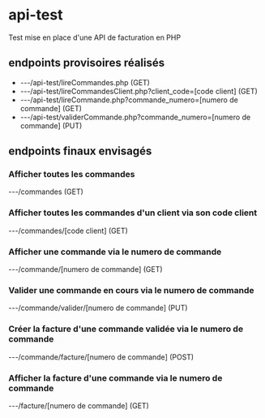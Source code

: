 # api-test
Test mise en place d'une API de facturation en PHP

## endpoints provisoires réalisés

* ---/api-test/lireCommandes.php (GET)
* ---/api-test/lireCommandesClient.php?client_code=[code client] (GET)
* ---/api-test/lireCommande.php?commande_numero=[numero de commande] (GET)
* ---/api-test/validerCommande.php?commande_numero=[numero de commande] (PUT)

## endpoints finaux envisagés

### Afficher toutes les commandes
---/commandes (GET)

### Afficher toutes les commandes d'un client via son code client
---/commandes/[code client] (GET)

### Afficher une commande via le numero de commande
---/commande/[numero de commande] (GET)

### Valider une commande en cours via le numero de commande
---/commande/valider/[numero de commande] (PUT)

### Créer la facture d'une commande validée via le numero de commande
---/commande/facture/[numero de commande] (POST)

### Afficher la facture d'une commande via le numero de commande
---/facture/[numero de commande] (GET)

